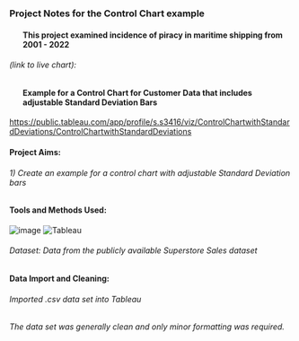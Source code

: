 ### Project Notes for the Control Chart example
#### <ul>This project examined incidence of piracy in maritime shipping from 2001 - 2022</ul>

###### *(link to live chart)*:
#### <ul>Example for a Control Chart for Customer Data that includes  adjustable  Standard Deviation Bars</ul>
https://public.tableau.com/app/profile/s.s3416/viz/ControlChartwithStandardDeviations/ControlChartwithStandardDeviations

#### Project Aims:
###### <n1>1) Create an example for a control chart with adjustable Standard Deviation bars  

#### Tools and Methods Used:
![image](https://img.shields.io/badge/Microsoft_Excel-217346?style=for-the-badge&logo=microsoft-excel&logoColor=white) ![Tableau](https://a11ybadges.com/badge?logo=tableau) 

###### Dataset: Data from the publicly available Superstore Sales dataset


#### Data Import and Cleaning: 
###### Imported .csv data set into Tableau
###### The data set was generally clean and only minor formatting was required.
      


